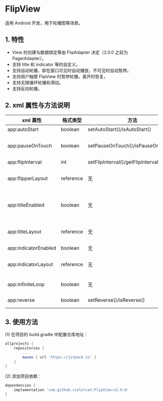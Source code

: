 # FlipView

适用 Android 开发，用于轮播图等场景。

## 1. 特性

* View 的创建与数据绑定等由 FlipAdapter 决定（2.0.0 之前为 PagerAdapter）。
* 支持 title 和 indicator 等的自定义。
* 支持自动轮播，即在窗口可见时自动播放，不可见时自动暂停。
* 支持用户触摸 FlipView 时暂停轮播，离开时恢复。
* 支持无限循环轮播和滑动。
* 支持反向轮播。

## 2. xml 属性与方法说明

| xml 属性             | 格式类型  | 方法                                | 功能                                                         |
| -------------------- | --------- | ----------------------------------- | ------------------------------------------------------------ |
| app:autoStart        | boolean   | setAutoStart()/isAutoStart()        | 是否启用自动播放                                             |
| app:pauseOnTouch     | boolean   | setPauseOnTouch()/isPauseOnTouch()  | 是否启用在用户触摸 FlipView 时暂停，离开时恢复。             |
| app:flipInterval     | int       | setFlipInterval()/getFlipInterval() | 设置轮播间隔                                                 |
| app:flipperLayout    | reference | 无                                  | LayouRes, 自定义布局中必须含有 ViewPager，且 id 为 "flipper". |
| app:titleEnabled     | boolean   | 无                                  | 是否显示 title，且 title 必须通过 PagerAdater.getPageTitle 返回。 |
| app:titleLayout      | reference | 无                                  | LayouRes, 自定义布局中必须含有 TextView，且 id 为 "title".   |
| app:indicatorEnabled | boolean   | 无                                  | 是否显示 indicator                                           |
| app:indicatorLayout  | reference | 无                                  | LayouRes, 自定义布局中必须含有 TabLayout，且 id 为 "indicator". |
| app:infiniteLoop     | boolean   | 无                                  | 是否启用无限循环轮播，默认为 false.                          |
| app:reverse          | boolean   | setReverse()/isReverse()            | 是否启用反向轮播，默认为 false.                              |

## 3. 使用方法

(1) 在项目的 build.gradle 中配置仓库地址：

```groovy
allprojects {
    repositories {
        ...
        maven { url 'https://jitpack.io' }
    }
}
```

(2) 添加项目依赖：

```groovy
dependencies {
    implementation 'com.github.ccolorcat:FlipView:v2.0.0'
}
```